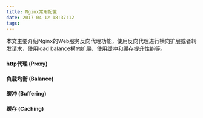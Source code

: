 ```yaml
---
title: Nginx常用配置
date: 2017-04-12 18:37:12
tags:
---
```


本文主要介绍Nginx的Web服务反向代理功能，使用反向代理进行横向扩展或者转发请求，使用load balance横向扩展、使用缓冲和缓存提升性能等。

#### http代理 (Proxy)

#### 负载均衡 (Balance)

#### 缓冲 (Buffering)

#### 缓存 (Caching)


